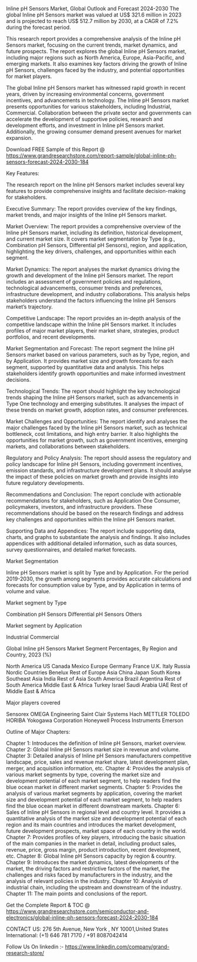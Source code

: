 Inline pH Sensors Market, Global Outlook and Forecast 2024-2030
The global Inline pH Sensors market was valued at US$ 321.6 million in 2023 and is projected to reach US$ 512.7 million by 2030, at a CAGR of 7.2% during the forecast period.

This research report provides a comprehensive analysis of the Inline pH Sensors market, focusing on the current trends, market dynamics, and future prospects. The report explores the global Inline pH Sensors market, including major regions such as North America, Europe, Asia-Pacific, and emerging markets. It also examines key factors driving the growth of Inline pH Sensors, challenges faced by the industry, and potential opportunities for market players.

The global Inline pH Sensors market has witnessed rapid growth in recent years, driven by increasing environmental concerns, government incentives, and advancements in technology. The Inline pH Sensors market presents opportunities for various stakeholders, including Industrial, Commercial. Collaboration between the private sector and governments can accelerate the development of supportive policies, research and development efforts, and investment in Inline pH Sensors market. Additionally, the growing consumer demand present avenues for market expansion.

Download FREE Sample of this Report @ https://www.grandresearchstore.com/report-sample/global-inline-ph-sensors-forecast-2024-2030-184

Key Features:

The research report on the Inline pH Sensors market includes several key features to provide comprehensive insights and facilitate decision-making for stakeholders.

Executive Summary: The report provides overview of the key findings, market trends, and major insights of the Inline pH Sensors market.

Market Overview: The report provides a comprehensive overview of the Inline pH Sensors market, including its definition, historical development, and current market size. It covers market segmentation by Type (e.g., Combination pH Sensors, Differential pH Sensors), region, and application, highlighting the key drivers, challenges, and opportunities within each segment.

Market Dynamics: The report analyses the market dynamics driving the growth and development of the Inline pH Sensors market. The report includes an assessment of government policies and regulations, technological advancements, consumer trends and preferences, infrastructure development, and industry collaborations. This analysis helps stakeholders understand the factors influencing the Inline pH Sensors market’s trajectory.

Competitive Landscape: The report provides an in-depth analysis of the competitive landscape within the Inline pH Sensors market. It includes profiles of major market players, their market share, strategies, product portfolios, and recent developments.

Market Segmentation and Forecast: The report segment the Inline pH Sensors market based on various parameters, such as by Type, region, and by Application. It provides market size and growth forecasts for each segment, supported by quantitative data and analysis. This helps stakeholders identify growth opportunities and make informed investment decisions.

Technological Trends: The report should highlight the key technological trends shaping the Inline pH Sensors market, such as advancements in Type One technology and emerging substitutes. It analyses the impact of these trends on market growth, adoption rates, and consumer preferences.

Market Challenges and Opportunities: The report identify and analyses the major challenges faced by the Inline pH Sensors market, such as technical bottleneck, cost limitations, and high entry barrier. It also highlights the opportunities for market growth, such as government incentives, emerging markets, and collaborations between stakeholders.

Regulatory and Policy Analysis: The report should assess the regulatory and policy landscape for Inline pH Sensors, including government incentives, emission standards, and infrastructure development plans. It should analyse the impact of these policies on market growth and provide insights into future regulatory developments.

Recommendations and Conclusion: The report conclude with actionable recommendations for stakeholders, such as Application One Consumer, policymakers, investors, and infrastructure providers. These recommendations should be based on the research findings and address key challenges and opportunities within the Inline pH Sensors market.

Supporting Data and Appendices: The report include supporting data, charts, and graphs to substantiate the analysis and findings. It also includes appendices with additional detailed information, such as data sources, survey questionnaires, and detailed market forecasts.

Market Segmentation

Inline pH Sensors market is split by Type and by Application. For the period 2019-2030, the growth among segments provides accurate calculations and forecasts for consumption value by Type, and by Application in terms of volume and value.

Market segment by Type

Combination pH Sensors
Differential pH Sensors
Others

Market segment by Application

Industrial
Commercial

Global Inline pH Sensors Market Segment Percentages, By Region and Country, 2023 (%)

North America
US
Canada
Mexico
Europe
Germany
France
U.K.
Italy
Russia
Nordic Countries
Benelux
Rest of Europe
Asia
China
Japan
South Korea
Southeast Asia
India
Rest of Asia
South America
Brazil
Argentina
Rest of South America
Middle East & Africa
Turkey
Israel
Saudi Arabia
UAE
Rest of Middle East & Africa

Major players covered

Sensorex
OMEGA Engineering
Saint Clair Systems
Hach
METTLER TOLEDO
HORIBA
Yokogawa Corporation
Honeywell
Process Instruments
Emerson

Outline of Major Chapters:

Chapter 1: Introduces the definition of Inline pH Sensors, market overview.
Chapter 2: Global Inline pH Sensors market size in revenue and volume.
Chapter 3: Detailed analysis of Inline pH Sensors manufacturers competitive landscape, price, sales and revenue market share, latest development plan, merger, and acquisition information, etc.
Chapter 4: Provides the analysis of various market segments by type, covering the market size and development potential of each market segment, to help readers find the blue ocean market in different market segments.
Chapter 5: Provides the analysis of various market segments by application, covering the market size and development potential of each market segment, to help readers find the blue ocean market in different downstream markets.
Chapter 6: Sales of Inline pH Sensors in regional level and country level. It provides a quantitative analysis of the market size and development potential of each region and its main countries and introduces the market development, future development prospects, market space of each country in the world.
Chapter 7: Provides profiles of key players, introducing the basic situation of the main companies in the market in detail, including product sales, revenue, price, gross margin, product introduction, recent development, etc.
Chapter 8: Global Inline pH Sensors capacity by region & country.
Chapter 9: Introduces the market dynamics, latest developments of the market, the driving factors and restrictive factors of the market, the challenges and risks faced by manufacturers in the industry, and the analysis of relevant policies in the industry.
Chapter 10: Analysis of industrial chain, including the upstream and downstream of the industry.
Chapter 11: The main points and conclusions of the report.

Get the Complete Report & TOC @ https://www.grandresearchstore.com/semiconductor-and-electronics/global-inline-ph-sensors-forecast-2024-2030-184

CONTACT US:
276 5th Avenue, New York , NY 10001,United States
International: (+1) 646 781 7170 / +91 8087042414

Follow Us On linkedin :- https://www.linkedin.com/company/grand-research-store/
